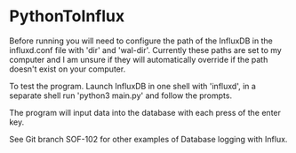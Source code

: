 # PythonToInflux

Before running you will need to configure the path of the InfluxDB in the
influxd.conf file with 'dir' and 'wal-dir'. Currently these paths are set to my
computer and I am unsure if they will automatically override if the path doesn't
exist on your computer.

To test the program. Launch InfluxDB in one shell with 'influxd', in a separate shell
run 'python3 main.py' and follow the prompts.

The program will input data into the database with each press of the enter key.

See Git branch SOF-102 for other examples of Database logging with Influx.

